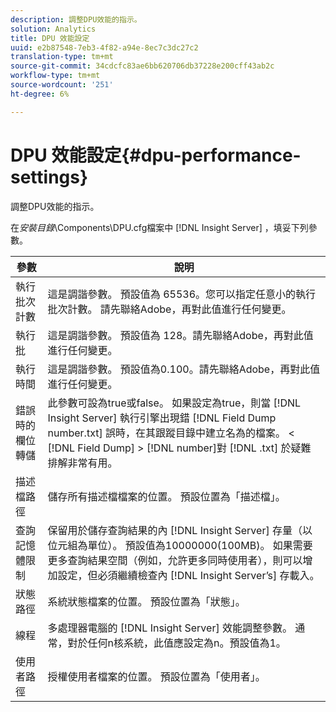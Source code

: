 ```yaml
---
description: 調整DPU效能的指示。
solution: Analytics
title: DPU 效能設定
uuid: e2b87548-7eb3-4f82-a94e-8ec7c3dc27c2
translation-type: tm+mt
source-git-commit: 34cdcfc83ae6bb620706db37228e200cff43ab2c
workflow-type: tm+mt
source-wordcount: '251'
ht-degree: 6%

---
```



# DPU 效能設定{#dpu-performance-settings}

調整DPU效能的指示。

在*安裝目錄*\Components\DPU.cfg檔案中 [!DNL Insight Server] ，填妥下列參數。

| 參數 | 說明 |
|---|---|
| 執行批次計數 | 這是調諧參數。 預設值為 65536。您可以指定任意小的執行批次計數。 請先聯絡Adobe，再對此值進行任何變更。 |
| 執行批 | 這是調諧參數。 預設值為 128。請先聯絡Adobe，再對此值進行任何變更。 |
| 執行時間 | 這是調諧參數。 預設值為0.100。請先聯絡Adobe，再對此值進行任何變更。 |
| 錯誤時的欄位轉儲 | 此參數可設為true或false。 如果設定為true，則當 [!DNL Insight Server] 執行引擎出現錯 [!DNL Field Dump number.txt] 誤時，在其跟蹤目錄中建立名為的檔案。 &lt; [!DNL Field Dump] > [!DNL number]對 [!DNL .txt] 於疑難排解非常有用。 |
| 描述檔路徑 | 儲存所有描述檔檔案的位置。 預設位置為「描述檔」。 |
| 查詢記憶體限制 | 保留用於儲存查詢結果的內 [!DNL Insight Server] 存量（以位元組為單位）。 預設值為10000000(100MB)。 如果需要更多查詢結果空間（例如，允許更多同時使用者），則可以增加設定，但必須繼續檢查內 [!DNL Insight Server’s] 存載入。 |
| 狀態路徑 | 系統狀態檔案的位置。 預設位置為「狀態」。 |
| 線程 | 多處理器電腦的 [!DNL Insight Server] 效能調整參數。 通常，對於任何n核系統，此值應設定為n。預設值為1。 |
| 使用者路徑 | 授權使用者檔案的位置。 預設位置為「使用者」。 |

